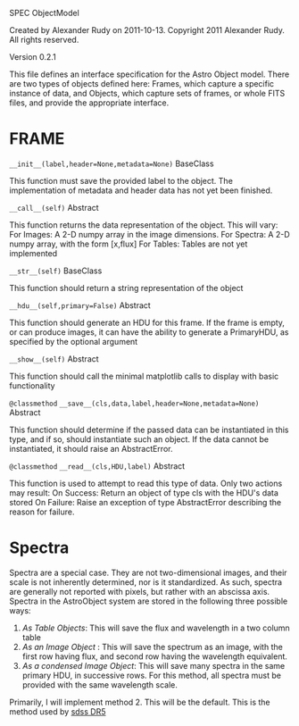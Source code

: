 
 SPEC
 ObjectModel
 
 Created by Alexander Rudy on 2011-10-13.
 Copyright 2011 Alexander Rudy. All rights reserved.
 
  Version 0.2.1

This file defines an interface specification for the Astro Object model. There are two types of objects defined here: Frames, which capture a specific instance of data, and Objects, which capture sets of frames, or whole FITS files, and provide the appropriate interface.


# FRAME
`__init__(label,header=None,metadata=None)` BaseClass

This function must save the provided label to the object.
The implementation of metadata and header data has not yet been finished.
	
`__call__(self)` Abstract

This function returns the data representation of the object. This will vary:
For Images: A 2-D numpy array in the image dimensions.
For Spectra: A 2-D numpy array, with the form [x,flux]
For Tables: Tables are not yet implemented

`__str__(self)` BaseClass

This function should return a string representation of the object

`__hdu__(self,primary=False)` Abstract

This function should generate an HDU for this frame. If the frame is empty, or can produce images, it can have the ability to generate a PrimaryHDU, as specified by the optional argument

`__show__(self)` Abstract

This function should call the minimal matplotlib calls to display with basic functionality

`@classmethod`
`__save__(cls,data,label,header=None,metadata=None)` Abstract

This function should determine if the passed data can be instantiated in this type, and if so, should instantiate such an object. If the data cannot be instantiated, it should raise an AbstractError.
	
`@classmethod`
`__read__(cls,HDU,label)` Abstract

This function is used to attempt to read this type of data. Only two actions may result:
On Success: Return an object of type cls with the HDU's data stored
On Failure: Raise an exception of type AbstractError describing the reason for failure.
	
# Spectra
Spectra are a special case. They are not two-dimensional images, and their scale is not inherently determined, nor is it standardized. As such, spectra are generally not reported with pixels, but rather with an abscissa axis. Spectra in the AstroObject system are stored in the following three possible ways:

1. *As Table Objects*: This will save the flux and wavelength in a two column table
2. *As an Image Object* : This will save the spectrum as an image, with the first row having flux, and second row having the wavelength equivalent.
3. *As a condensed Image Object*: This will save many spectra in the same primary HDU, in successive rows. For this method, all spectra must be provided with the same wavelength scale.

Primarily, I will implement method 2. This will be the default. This is the method used by [sdss DR5](http://www.sdss.org/dr5/products/spectra/read_spSpec.html)


